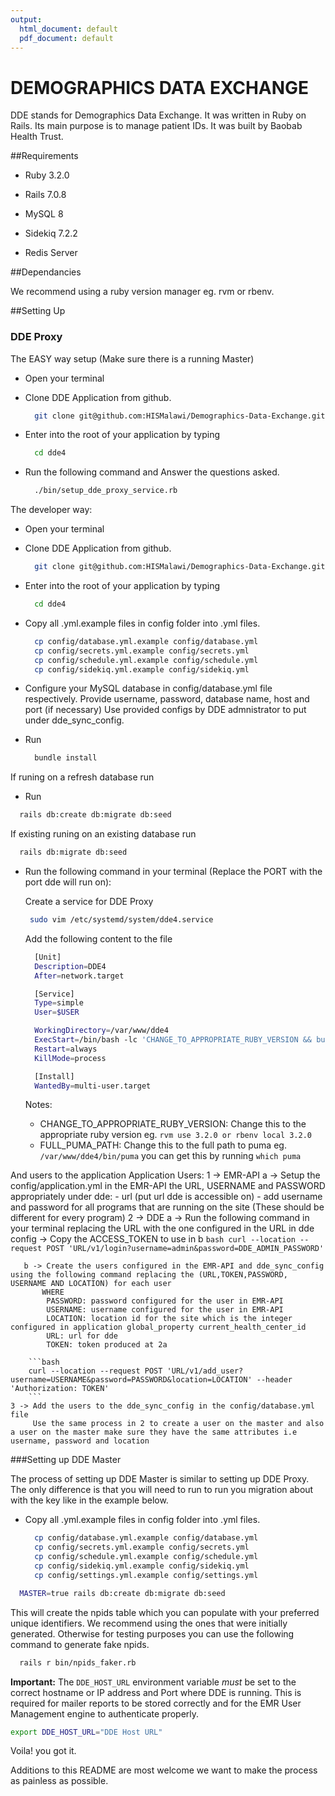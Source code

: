 ```yaml
---
output:
  html_document: default
  pdf_document: default
---
```

# DEMOGRAPHICS DATA EXCHANGE

DDE stands for Demographics Data Exchange. It was written in Ruby on Rails. Its main purpose is to manage patient IDs. 
It was built by Baobab Health Trust. 


##Requirements

* Ruby 3.2.0

* Rails 7.0.8

* MySQL 8

* Sidekiq 7.2.2

* Redis Server

##Dependancies

We recommend using a ruby version manager eg. rvm or rbenv.


##Setting Up

### DDE Proxy

The EASY way setup (Make sure there is a running Master)


* Open your terminal

* Clone DDE Application from github.
  ```bash
    git clone git@github.com:HISMalawi/Demographics-Data-Exchange.git dde4
  ```
  
* Enter into the root of your application by typing 
  ```bash
    cd dde4
  ```
* Run the following command and Answer the questions asked.
  ```bash
    ./bin/setup_dde_proxy_service.rb
  ```

The developer way:

* Open your terminal

* Clone DDE Application from github.
  ```bash
    git clone git@github.com:HISMalawi/Demographics-Data-Exchange.git dde4
  ```
  
* Enter into the root of your application by typing 
  ```bash
    cd dde4
  ```
  
* Copy all .yml.example files in config folder into .yml files.
  ```bash
    cp config/database.yml.example config/database.yml
    cp config/secrets.yml.example config/secrets.yml
    cp config/schedule.yml.example config/schedule.yml
    cp config/sidekiq.yml.example config/sidekiq.yml
  ```
  
* Configure your MySQL database in config/database.yml file respectively.
  Provide username, password, database name, host and port (if necessary)
  Use provided configs by DDE admnistrator to put under dde_sync_config.

* Run
  ```bash
    bundle install
  ```

If runing on a refresh database run
  * Run
  ```bash
    rails db:create db:migrate db:seed
  ```

If existing runing on an existing database run
  ```bash
    rails db:migrate db:seed
  ```
* Run the following command in your terminal (Replace the PORT with the port dde will run on):

  Create a service for DDE Proxy
  ```bash
   sudo vim /etc/systemd/system/dde4.service
  ```
  Add the following content to the file
  ```bash
    [Unit]
    Description=DDE4
    After=network.target

    [Service]
    Type=simple
    User=$USER

    WorkingDirectory=/var/www/dde4
    ExecStart=/bin/bash -lc 'CHANGE_TO_APPROPRIATE_RUBY_VERSION && bundle exec FULL_PUMA_PATH -C /var/www/dde4/config/puma.rb'
    Restart=always
    KillMode=process

    [Install]
    WantedBy=multi-user.target
  ```
  Notes:
  - CHANGE_TO_APPROPRIATE_RUBY_VERSION: Change this to the appropriate ruby version eg. `rvm use 3.2.0 or rbenv local 3.2.0`
  - FULL_PUMA_PATH: Change this to the full path to puma eg. `/var/www/dde4/bin/puma` you can get this by running `which puma`

And users to the application
  Application Users:
    1 -> EMR-API
      a -> Setup the config/application.yml in the EMR-API the URL, USERNAME and PASSWORD appropriately under dde:
        - url (put url dde is accessible on)
        - add username and password for all programs that are running on the site (These should be different for every program)
    2 -> DDE
       a -> Run the following command in your terminal replacing the URL with the one configured in the URL in dde config
         -> Copy the ACCESS_TOKEN to use in b
        ```bash
        curl --location --request POST 'URL/v1/login?username=admin&password=DDE_ADMIN_PASSWORD'
        ```

       b -> Create the users configured in the EMR-API and dde_sync_config using the following command replacing the (URL,TOKEN,PASSWORD, USERNAME AND LOCATION) for each user
           WHERE
            PASSWORD: password configured for the user in EMR-API
            USERNAME: username configured for the user in EMR-API
            LOCATION: location id for the site which is the integer configured in application global_property current_health_center_id
            URL: url for dde
            TOKEN: token produced at 2a

        ```bash
        curl --location --request POST 'URL/v1/add_user?username=USERNAME&password=PASSWORD&location=LOCATION' --header 'Authorization: TOKEN'
        ```
    3 -> Add the users to the dde_sync_config in the config/database.yml file
         Use the same process in 2 to create a user on the master and also a user on the master make sure they have the same attributes i.e username, password and location

###Setting up DDE Master

The process of setting up DDE Master is similar to setting up DDE Proxy. The only difference is that you will need to run to run you migration about with the key like in the example below.

* Copy all .yml.example files in config folder into .yml files.
  ```bash
    cp config/database.yml.example config/database.yml
    cp config/secrets.yml.example config/secrets.yml
    cp config/schedule.yml.example config/schedule.yml
    cp config/sidekiq.yml.example config/sidekiq.yml
    cp config/settings.yml.example config/settings.yml
  ```

```bash
  MASTER=true rails db:create db:migrate db:seed
```

This will create the npids table which you can populate with your preferred unique identifiers. We recommend using the ones that were initially generated. Otherwise for testing purposes you can use the following command to generate fake npids.

```bash
  rails r bin/npids_faker.rb
```


**Important:** The `DDE_HOST_URL` environment variable *must* be set to the correct hostname or IP address and Port where DDE is running. This is required for mailer reports to be stored correctly and for the EMR User Management engine to authenticate properly.

```bash
export DDE_HOST_URL="DDE Host URL"
```

Voila! you got it.

Additions to this README are most welcome we want to make the process as painless as possible.
